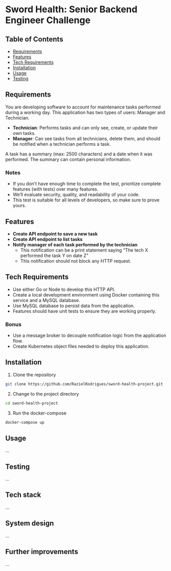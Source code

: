 # Sword Health: Senior Backend Engineer Challenge

## Table of Contents
- [Requirements](#requirements)
- [Features](#features)
- [Tech Requirements](#tech-requirements)
- [Installation](#installation)
- [Usage](#usage)
- [Testing](#testing)

## Requirements
You are developing software to account for maintenance tasks performed during a working day. This application has two types of users: Manager and Technician.

- **Technician**: Performs tasks and can only see, create, or update their own tasks.
- **Manager**: Can see tasks from all technicians, delete them, and should be notified when a technician performs a task.

A task has a summary (max: 2500 characters) and a date when it was performed. The summary can contain personal information.

### Notes
- If you don’t have enough time to complete the test, prioritize complete features (with tests) over many features.
- We’ll evaluate security, quality, and readability of your code.
- This test is suitable for all levels of developers, so make sure to prove yours.

## Features
- **Create API endpoint to save a new task**
- **Create API endpoint to list tasks**
- **Notify manager of each task performed by the technician**
  - This notification can be a print statement saying “The tech X performed the task Y on date Z”
  - This notification should not block any HTTP request.

## Tech Requirements
- Use either Go or Node to develop this HTTP API.
- Create a local development environment using Docker containing this service and a MySQL database.
- Use MySQL database to persist data from the application.
- Features should have unit tests to ensure they are working properly.

### Bonus
- Use a message broker to decouple notification logic from the application flow.
- Create Kubernetes object files needed to deploy this application.

## Installation
1. Clone the repository
```bash
git clone https://github.com/RazielRodrigues/sword-health-project.git
```
2. Change to the project directory
```bash
cd sword-health-project
```
3. Run the docker-compose
```bash
docker-compose up
```

## Usage
...

## Testing
...

## Tech stack
...

## System design
...

## Further improvements
...